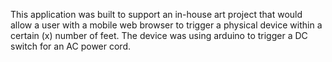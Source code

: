 This application was built to support an in-house art project that would allow a user with a mobile web browser to trigger a physical device within a certain (x) number of feet. The device was using arduino to trigger a DC switch for an AC power cord. 
